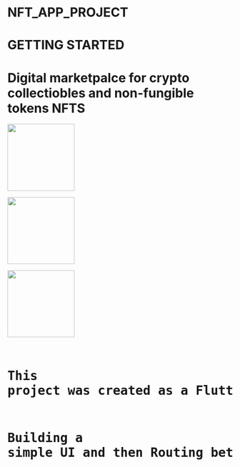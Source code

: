 # NFT_APP_PROJECT

# GETTING STARTED

# Digital marketpalce for crypto collectiobles and non-fungible tokens NFTS

<img width="150" alt="" src="https://user-images.githubusercontent.com/98413109/204063530-4bb61138-f97d-43ea-a846-d9c8ca7c79a6.png"><pre><img width="150" alt="" src="https://user-images.githubusercontent.com/98413109/204065307-6e98b926-d881-4050-9817-2600e7796591.png"><pre><img width="150" alt="" src="https://user-images.githubusercontent.com/98413109/204065309-773626df-f613-48c3-8abf-4129832d6679.png">







# This project was created as a Flutter application from scratch 
# Building a simple UI and then Routing between Pages
